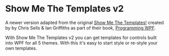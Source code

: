 Show Me The Templates v2
========================

A newer version adapted from the original [Show Me The Templates!](http://www.sellsbrothers.com/posts/details/2091) created by by Chris Sells & Ian Griffiths as part of their book, [Programming WPF](http://sellsbrothers.com/writing/wpfbook/). 

With Show Me The Templates v2 you can get templates for controls built into WPF for all 5 themes. With this it's easy to start style or re-style your own templates.
